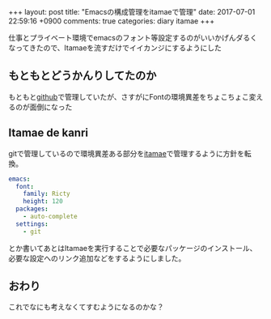 +++
layout: post
title: "Emacsの構成管理をitamaeで管理"
date: 2017-07-01 22:59:16 +0900
comments: true
categories: diary itamae
+++

仕事とプライベート環境でemacsのフォント等設定するのがいいかげんダるくなってきたので、Itamaeを流すだけでイイカンジにするようにした

## もともとどうかんりしてたのか
もともと[github](https://github.com/katsyoshi/dot.emacs.d)で管理していたが、さすがにFontの環境異差をちょこちょこ変えるのが面倒になった

## Itamae de kanri
gitで管理しているので環境異差ある部分を[itamae](https://github.com/katsyoshi/itamae-recipes)で管理するように方針を転換。

```yaml
emacs:
  font:
    family: Ricty
    height: 120
  packages:
    - auto-complete
  settings:
    - git
```

とか書いてあとはItamaeを実行することで必要なパッケージのインストール、
必要な設定へのリンク追加などをするようにしました。

## おわり
これでなにも考えなくてすむようになるのかな？
